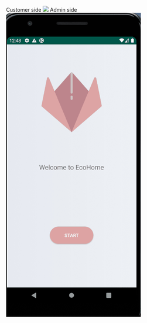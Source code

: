Customer side
<img src="https://github.com/sojoud98/EcoHomePro/blob/master/customerDemo.gif">
Admin side
<img src="https://github.com/sojoud98/EcoHomePro/blob/master/AdminDemo.gif">
